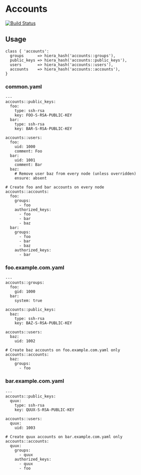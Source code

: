 Accounts
========

[![Build Status](https://travis-ci.org/camptocamp/puppet-accounts.png?branch=master)](https://travis-ci.org/camptocamp/puppet-accounts)

Usage
-----

```puppet
class { 'accounts':
  groups      => hiera_hash('accounts::groups'),
  public_keys => hiera_hash('accounts::public_keys'),
  users       => hiera_hash('accounts::users'),
  accounts    => hiera_hash('accounts::accounts'),
}
```

### common.yaml
```
---
accounts::public_keys:
  foo:
    type: ssh-rsa
    key: FOO-S-RSA-PUBLIC-KEY
  bar:
    type: ssh-rsa
    key: BAR-S-RSA-PUBLIC-KEY

accounts::users:
  foo:
    uid: 1000
    comment: Foo
  bar:
    uid: 1001
    comment: Bar
  baz:
    # Remove user baz from every node (unless overridden)
    ensure: absent

# Create foo and bar accounts on every node
accounts::accounts:
  foo:
    groups:
      - foo
    authorized_keys:
      - foo
      - bar
      - baz
  bar:
    groups:
      - foo
      - bar
      - baz
    authorized_keys:
      - bar
```

### foo.example.com.yaml
```
---
accounts::groups:
  foo:
    gid: 1000
  bar:
    system: true

accounts::public_keys:
  baz:
    type: ssh-rsa
    key: BAZ-S-RSA-PUBLIC-KEY

accounts::users:
  baz:
    uid: 1002

# Create baz accounts on foo.example.com.yaml only
accounts::accounts:
  baz:
    groups:
      - foo
```

### bar.example.com.yaml
```
---
accounts::public_keys:
  quux:
    type: ssh-rsa
    key: QUUX-S-RSA-PUBLIC-KEY

accounts::users:
  quux:
    uid: 1003

# Create quux accounts on bar.example.com.yaml only
accounts::accounts:
  quux:
    groups:
      - quux
    authorized_keys:
      - quux
      - foo
```
